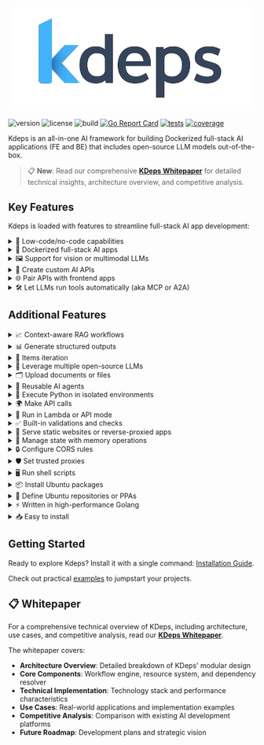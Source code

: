 <p align="center">
  <img src="./docs/public/logo.png" width="500" />
</p>

![version](https://img.shields.io/github/v/tag/kdeps/kdeps?style=flat-square&label=version)
![license](https://img.shields.io/github/license/kdeps/kdeps?style=flat-square)
![build](https://img.shields.io/github/actions/workflow/status/kdeps/kdeps/build-test.yml?branch=main&style=flat-square)
[![Go Report Card](https://goreportcard.com/badge/github.com/kdeps/kdeps)](https://goreportcard.com/report/github.com/kdeps/kdeps)
[![tests](https://img.shields.io/endpoint?style=flat-square&url=https://gist.githubusercontent.com/jjuliano/ce695f832cd51d014ae6d37353311c59/raw/kdeps-go-tests.json)](https://github.com/kdeps/kdeps/actions/workflows/build-test.yml)
[![coverage](https://img.shields.io/endpoint?style=flat-square&url=https://gist.githubusercontent.com/jjuliano/ce695f832cd51d014ae6d37353311c59/raw/kdeps-go-coverage.json)](https://github.com/kdeps/kdeps/actions/workflows/build-test.yml)

Kdeps is an all-in-one AI framework for building Dockerized full-stack AI applications (FE and BE) that includes
open-source LLM models out-of-the-box.

> 📋 **New**: Read our comprehensive [**KDeps Whitepaper**](./docs/KDeps_Whitepaper.md) for detailed technical insights, architecture overview, and competitive analysis.

## Key Features

Kdeps is loaded with features to streamline full-stack AI app development:

<details>
  <summary>🧩 Low-code/no-code capabilities</summary>
  Build <a href="https://kdeps.com/getting-started/configuration/workflow.html">operational full-stack AI apps</a>, enabling accessible development for non-technical users.

```pkl
// workflow.pkl
Name = "ticketResolutionAgent"
Description = "Automates customer support ticket resolution with LLM responses."
Version = "1.0.0"
TargetActionID = "responseResource"
Settings {
  APIServerMode = true
  APIServer {
    HostIP = "127.0.0.1"
    PortNum = 3000
    Routes {
      new { Path = "/api/v1/ticket"; Methods { "POST" } }
    }
    CORS { EnableCORS = true; AllowOrigins { "http://localhost:8080" } }
  }
  AgentSettings {
    Timezone = "Etc/UTC"
    Models { "llama3.2:1b" }
    OllamaImageTag = "0.6.8"
  }
}
```

```pkl
// resources/fetch_data.pkl
ActionID = "httpFetchResource"
Name = "CRM Fetch"
Description = "Fetches ticket data via CRM API."
run {
  RestrictToHTTPMethods { "POST" }
  RestrictToRoutes { "/api/v1/ticket" }
  PreflightCheck {
    Validations { "@(request.data().ticket_id)" != "" }
  }
  HTTPClient {
    Method = "GET"
    Url = "https://crm.example.com/api/ticket/@(request.data().ticket_id)"
    Headers { ["Authorization"] = "Bearer @(session.getRecord('crm_token'))" }
    TimeoutDuration = 30.s
  }
}
```

```pkl
// resources/llm.pkl
ActionID = "llmResource"
Name = "LLM Ticket Response"
Description = "Generates responses for customer tickets."
Requires { "httpFetchResource" }
run {
  RestrictToHTTPMethods { "POST" }
  RestrictToRoutes { "/api/v1/ticket" }
  Chat {
    Model = "llama3.2:1b"
    Role = "assistant"
    Prompt = "Provide a professional response to the customer query: @(request.data().query)"
    Scenario {
      new { Role = "system"; Prompt = "You are a customer support assistant. Be polite and concise." }
      new { Role = "system"; Prompt = "Ticket data: @(client.responseBody("httpFetchResource"))" }
    }
    JSONResponse = true
    JSONResponseKeys { "response_text" }
    TimeoutDuration = 60.s
  }
}
```

```pkl
// resources/response.pkl
ActionID = "responseResource"
Name = "API Response"
Description = "Returns ticket resolution response."
Requires { "llmResource" }
run {
  RestrictToHTTPMethods { "POST" }
  RestrictToRoutes { "/api/v1/ticket" }
  APIResponse {
    Success = true
    Response {
      Data { "@(llm.response('llmResource'))" }
    }
    Meta { Headers { ["Content-Type"] = "application/json" } }
  }
}
```
</details>

<details>
  <summary>🐳 Dockerized full-stack AI apps</summary>
  Build applications with <a href="https://kdeps.com/getting-started/introduction/quickstart.html#quickstart">batteries included</a> for seamless development and deployment, as detailed in the <a href="https://kdeps.com/getting-started/configuration/workflow.html#ai-agent-settings">AI agent settings</a>.

```pkl
# Creating a Docker image of the kdeps AI agent is easy!
# First, package the AI agent project.
$ kdeps package tickets-ai/
INFO kdeps package created package-file=tickets-ai-1.0.0.kdeps
# Then build a docker image and run.
$ kdeps run tickets-ai-1.0.0.kdeps
# It also creates a Docker compose configuration file.
```

```pkl
# docker-compose.yml
version: '3.8'
services:
  kdeps-tickets-ai-cpu:
    image: kdeps-tickets-ai:1.0.0
    ports:
      - "127.0.0.1:3000"
    restart: on-failure
    volumes:
      - ollama:/root/.ollama
      - kdeps:/.kdeps
volumes:
  ollama:
    external:
      name: ollama
  kdeps:
    external:
      name: kdeps
```
</details>

<details>
  <summary>🖼️ Support for vision or multimodal LLMs</summary>
  Process text, images, and other data types in a single workflow with <a href="https://kdeps.com/getting-started/resources/multimodal.html">vision or multimodal LLMs</a>.

```pkl
// workflow.pkl
Name = "visualTicketAnalyzer"
Description = "Analyzes images in support tickets for defects using a vision model."
Version = "1.0.0"
TargetActionID = "responseResource"
Settings {
  APIServerMode = true
  APIServer {
    HostIP = "127.0.0.1"
    PortNum = 3000
    Routes {
      new { Path = "/api/v1/visual-ticket"; Methods { "POST" } }
    }
    CORS { EnableCORS = true; AllowOrigins { "http://localhost:8080" } }
  }
  AgentSettings {
    Timezone = "Etc/UTC"
    Models { "llama3.2-vision" }
    OllamaImageTag = "0.6.8"
  }
}
```

```pkl
// resources/fetch_data.pkl
ActionID = "httpFetchResource"
Name = "CRM Fetch"
Description = "Fetches ticket data via CRM API."
run {
  RestrictToHTTPMethods { "POST" }
  RestrictToRoutes { "/api/v1/ticket" }
  PreflightCheck {
    Validations { "@(request.data().ticket_id)" != "" }
  }
  HTTPClient {
    Method = "GET"
    Url = "https://crm.example.com/api/ticket/@(request.data().ticket_id)"
    Headers { ["Authorization"] = "Bearer @(session.getRecord('crm_token'))" }
    TimeoutDuration = 30.s
  }
}
```

```pkl
// resources/llm.pkl
ActionID = "llmResource"
Name = "Visual Defect Analyzer"
Description = "Analyzes ticket images for defects."
Requires { "httpFetchResource" }
run {
  RestrictToHTTPMethods { "POST" }
  RestrictToRoutes { "/api/v1/visual-ticket" }
  PreflightCheck {
    Validations { "@(request.filecount())" > 0 }
  }
  Chat {
    Model = "llama3.2-vision"
    Role = "assistant"
    Prompt = "Analyze the image for product defects and describe any issues found."
    Files { "@(request.files()[0])" }
    Scenario {
      new { Role = "system"; Prompt = "You are a support assistant specializing in visual defect detection." }
      new { Role = "system"; Prompt = "Ticket data: @(client.responseBody("httpFetchResource"))" }
    }
    JSONResponse = true
    JSONResponseKeys { "defect_description"; "severity" }
    TimeoutDuration = 60.s
  }
}
```

```pkl
// resources/response.pkl
ActionID = "responseResource"
Name = "API Response"
Description = "Returns defect analysis result."
Requires { "llmResource" }
run {
  RestrictToHTTPMethods { "POST" }
  RestrictToRoutes { "/api/v1/visual-ticket" }
  APIResponse {
    Success = true
    Response {
      Data { "@(llm.response('llmResource'))" }
    }
    Meta { Headers { ["Content-Type"] = "application/json" } }
  }
}
```
</details>

<details>
  <summary>🔌 Create custom AI APIs</summary>
  Serve <a href="https://kdeps.com/getting-started/configuration/workflow.html#llm-models">open-source LLMs</a> through custom <a href="https://kdeps.com/getting-started/configuration/workflow.html#api-server-settings">AI APIs</a> for robust AI-driven applications.
</details>

<details>
  <summary>🌐 Pair APIs with frontend apps</summary>
  Integrate with frontend apps like Streamlit, NodeJS, and more for interactive AI-driven user interfaces, as outlined in <a href="https://kdeps.com/getting-started/configuration/workflow.html#web-server-settings">web server settings</a>.

```pkl
// workflow.pkl
Name = "frontendAIApp"
Description = "Pairs an AI API with a Streamlit frontend for text summarization."
Version = "1.0.0"
TargetActionID = "responseResource"
Settings {
  APIServerMode = true
  WebServerMode = true
  APIServer {
    HostIP = "127.0.0.1"
    PortNum = 3000
    Routes {
      new { Path = "/api/v1/summarize"; Methods { "POST" } }
    }
  }
  WebServer {
    HostIP = "127.0.0.1"
    PortNum = 8501
    Routes {
      new {
        Path = "/app"
        PublicPath = "/fe/1.0.0/web/"
        ServerType = "app"
        AppPort = 8501
        Command = "streamlit run app.py"
      }
    }
  }
  AgentSettings {
    Timezone = "Etc/UTC"
    PythonPackages { "streamlit" }
    Models { "llama3.2:1b" }
    OllamaImageTag = "0.6.8"
  }
}
```

```pkl
// data/fe/web/app.py (Streamlit frontend)
import streamlit as st
import requests

st.title("Text Summarizer")
text = st.text_area("Enter text to summarize")
if st.button("Summarize"):
  response = requests.post("http://localhost:3000/api/v1/summarize", json={"text": text})
  if response.ok:
    st.write(response.json()['response']['data']['summary'])
  else:
    st.error("Error summarizing text")
```

```pkl
// resources/llm.pkl
ActionID = "llmResource"
Name = "Text Summarizer"
Description = "Summarizes input text using an LLM."
run {
  RestrictToHTTPMethods { "POST" }
  RestrictToRoutes { "/api/v1/summarize" }
  Chat {
    Model = "llama3.2:1b"
    Role = "assistant"
    Prompt = "Summarize this text in 50 words or less: @(request.data().text)"
    JSONResponse = true
    JSONResponseKeys { "summary" }
    TimeoutDuration = 60.s
  }
}
```
</details>

<details>
  <summary>🛠️ Let LLMs run tools automatically (aka MCP or A2A)</summary>
  Enhance functionality through scripts and sequential tool pipelines with <a href="https://kdeps.com/getting-started/resources/llm.html#tools-configuration">external tools and chained tool workflows</a>.

```pkl
// workflow.pkl
Name = "toolChainingAgent"
Description = "Uses LLM to query a database and generate a report via tools."
Version = "1.0.0"
TargetActionID = "responseResource"
Settings {
  APIServerMode = true
  APIServer {
    HostIP = "127.0.0.1"
    PortNum = 3000
    Routes {
      new { Path = "/api/v1/report"; Methods { "POST" } }
    }
  }
  AgentSettings {
    Timezone = "Etc/UTC"
    Models { "llama3.2:1b" }
    OllamaImageTag = "0.6.8"
  }
}
```

```pkl
// resources/llm.pkl
ActionID = "llmResource"
Name = "Report Generator"
Description = "Generates a report using a database query tool."
run {
  RestrictToHTTPMethods { "POST" }
  RestrictToRoutes { "/api/v1/report" }
  Chat {
    Model = "llama3.2:1b"
    Role = "assistant"
    Prompt = "Generate a sales report based on database query results. Date range: @(request.params("date_range"))"
    Tools {
      new {
        Name = "query_sales_db"
        Script = "@(data.filepath('tools/1.0.0', 'query_sales.py'))"
        Description = "Queries the sales database for recent transactions"
        Parameters {
          ["date_range"] { Required = true; Type = "string"; Description = "Date range for query (e.g., '2025-01-01:2025-05-01')" }
        }
      }
    }
    JSONResponse = true
    JSONResponseKeys { "report" }
    TimeoutDuration = 60.s
  }
}
```

```pkl
// data/tools/query_sales.py
import sqlite3
import sys

def query_sales(date_range):
  start, end = date_range.split(':')
  conn = sqlite3.connect('sales.db')
  cursor = conn.execute("SELECT * FROM transactions WHERE date BETWEEN ? AND ?", (start, end))
  results = cursor.fetchall()
  conn.close()
  return results

print(query_sales(sys.argv[1]))
```
</details>

## Additional Features

<details>
  <summary>📈 Context-aware RAG workflows</summary>
  Enable accurate, knowledge-intensive tasks with <a href="https://kdeps.com/getting-started/resources/kartographer.html">RAG workflows</a>.
</details>

<details>
  <summary>📊 Generate structured outputs</summary>
  Create consistent, machine-readable responses from LLMs, as described in the <a href="https://kdeps.com/getting-started/resources/llm.html#chat-block">chat block documentation</a>.

```pkl
// workflow.pkl
Name = "structuredOutputAgent"
Description = "Generates structured JSON responses from LLM."
Version = "1.0.0"
TargetActionID = "responseResource"
Settings {
  APIServerMode = true
  APIServer {
    HostIP = "127.0.0.1"
    PortNum = 3000
    Routes {
      new { Path = "/api/v1/structured"; Methods { "POST" } }
    }
  }
  AgentSettings {
    Timezone = "Etc/UTC"
    Models { "llama3.2:1b" }
    OllamaImageTag = "0.6.8"
  }
}
```

```pkl
// resources/llm.pkl
ActionID = "llmResource"
Name = "Structured Response Generator"
Description = "Generates structured JSON output."
run {
  RestrictToHTTPMethods { "POST" }
  RestrictToRoutes { "/api/v1/structured" }
  Chat {
    Model = "llama3.2:1b"
    Role = "assistant"
    Prompt = "Analyze this text and return a structured response: @(request.data().text)"
    JSONResponse = true
    JSONResponseKeys { "summary"; "keywords" }
    TimeoutDuration = 60.s
  }
}
```
</details>

<details>
  <summary>🔄 Items iteration</summary>
  Iterate over multiple items in a resource to process them sequentially, using <a href="https://kdeps.com/getting-started/resources/items.html">items iteration</a> with `item.current()`, `item.prev()`, and `item.next()`.

```pkl
// workflow.pkl
Name = "mtvScenarioGenerator"
Description = "Generates MTV video scenarios based on song lyrics."
Version = "1.0.0"
TargetActionID = "responseResource"
Settings {
  APIServerMode = true
  APIServer {
    HostIP = "127.0.0.1"
    PortNum = 3000
    Routes {
      new { Path = "/api/v1/mtv-scenarios"; Methods { "GET" } }
    }
    CORS { EnableCORS = true; AllowOrigins { "http://localhost:8080" } }
  }
  AgentSettings {
    Timezone = "Etc/UTC"
    Models { "llama3.2:1b" }
    OllamaImageTag = "0.6.8"
  }
}
```

```pkl
// resources/llm.pkl
ActionID = "llmResource"
Name = "MTV Scenario Generator"
Description = "Generates MTV video scenarios for song lyrics."
Items {
  "A long, long time ago"
  "I can still remember"
  "How that music used to make me smile"
  "And I knew if I had my chance"
}
run {
  RestrictToHTTPMethods { "GET" }
  RestrictToRoutes { "/api/v1/mtv-scenarios" }
  SkipCondition {
    "@(item.current())" == "And I knew if I had my chance" // Skip this lyric
  }
  Chat {
    Model = "llama3.2:1b"
    Role = "assistant"
    Prompt = """
    Based on the lyric @(item.current()) from the song "American Pie," generate a suitable scenario for an MTV music video. The scenario should include a vivid setting, key visual elements, and a mood that matches the lyric's tone.
    """
    Scenario {
      new { Role = "system"; Prompt = "You are a creative director specializing in music video production." }
    }
    JSONResponse = true
    JSONResponseKeys { "setting"; "visual_elements"; "mood" }
    TimeoutDuration = 60.s
  }
}
```

```pkl
// resources/response.pkl
ActionID = "responseResource"
Name = "API Response"
Description = "Returns MTV video scenarios."
Requires { "llmResource" }
run {
  RestrictToHTTPMethods { "GET" }
  RestrictToRoutes { "/api/v1/mtv-scenarios" }
  APIResponse {
    Success = true
    Response {
      Data { "@(llm.response('llmResource'))" }
    }
    Meta { Headers { ["Content-Type"] = "application/json" } }
  }
}
```
</details>

<details>
  <summary>🤖 Leverage multiple open-source LLMs</summary>
  Use LLMs from <a href="https://kdeps.com/getting-started/configuration/workflow.html#llm-models">Ollama</a> and <a href="https://github.com/kdeps/examples/tree/main/huggingface_imagegen_api">Huggingface</a> for diverse AI capabilities.

```pkl
// workflow.pkl
Models {
  "tinydolphin"
  "llama3.3"
  "llama3.2-vision"
  "llama3.2:1b"
  "mistral"
  "gemma"
  "mistral"
}
```
</details>

<details>
  <summary>🗂️ Upload documents or files</summary>
  Process documents for LLM analysis, ideal for document analysis tasks, as shown in the <a href="https://kdeps.com/getting-started/tutorials/files.html">file upload tutorial</a>.

```pkl
// workflow.pkl
Name = "docAnalysisAgent"
Description = "Analyzes uploaded documents with LLM."
Version = "1.0.0"
TargetActionID = "responseResource"
Settings {
  APIServerMode = true
  APIServer {
    HostIP = "127.0.0.1"
    PortNum = 3000
    Routes {
      new { Path = "/api/v1/doc-analyze"; Methods { "POST" } }
    }
  }
  AgentSettings {
    Timezone = "Etc/UTC"
    Models { "llama3.2-vision" }
    OllamaImageTag = "0.6.8"
  }
}
```

```pkl
// resources/llm.pkl
ActionID = "llmResource"
Name = "Document Analyzer"
Description = "Extracts text from uploaded documents."
run {
  RestrictToHTTPMethods { "POST" }
  RestrictToRoutes { "/api/v1/doc-analyze" }
  PreflightCheck {
    Validations { "@(request.filecount())" > 0 }
  }
  Chat {
    Model = "llama3.2-vision"
    Role = "assistant"
    Prompt = "Extract key information from this document."
    Files { "@(request.files()[0])" }
    JSONResponse = true
    JSONResponseKeys { "key_info" }
    TimeoutDuration = 60.s
  }
}
```
</details>

<details>
  <summary>🔄 Reusable AI agents</summary>
  Create flexible workflows with <a href="https://kdeps.com/getting-started/resources/remix.html">reusable AI agents</a>.

```pkl
// workflow.pkl
Name = "docAnalysisAgent"
Description = "Analyzes uploaded documents with LLM."
Version = "1.0.0"
TargetActionID = "responseResource"
Workflows { "@ticketResolutionAgent" }
Settings {
  APIServerMode = true
  APIServer {
    HostIP = "127.0.0.1"
    PortNum = 3000
    Routes {
      new { Path = "/api/v1/doc-analyze"; Methods { "POST" } }
    }
  }
  AgentSettings {
    Timezone = "Etc/UTC"
    Models { "llama3.2-vision" }
    OllamaImageTag = "0.6.8"
  }
}
```

```pkl
// resources/response.pkl
ActionID = "responseResource"
Name = "API Response"
Description = "Returns defect analysis result."
Requires {
  "llmResource"
  "@ticketResolutionAgent/llmResource:1.0.0"
}
run {
  RestrictToHTTPMethods { "POST" }
  RestrictToRoutes { "/api/v1/doc-analyze" }
  APIResponse {
    Success = true
    Response {
      Data {
        "@(llm.response("llmResource"))"
        "@(llm.response('@ticketResolutionAgent/llmResource:1.0.0'))"
      }
    }
    Meta { Headers { ["Content-Type"] = "application/json" } }
  }
}
```
</details>

<details>
  <summary>🐍 Execute Python in isolated environments</summary>
  Run Python code securely using <a href="https://kdeps.com/getting-started/resources/python.html">Anaconda</a> in isolated environments.

```pkl
// resources/python.pkl
ActionID = "pythonResource"
Name = "Data Formatter"
Description = "Formats extracted data for storage."
run {
  RestrictToHTTPMethods { "POST" }
  RestrictToRoutes { "/api/v1/scan-document" }
  Python {
    Script = """
import pandas as pd

def format_data(data):
  df = pd.DataFrame([data])
  return df.to_json()

print(format_data(@(llm.response('llmResource'))))
"""
    TimeoutDuration = 60.s
  }
}
```
</details>

<details>
  <summary>🌍 Make API calls</summary>
  Perform API calls directly from configuration, as detailed in the <a href="https://kdeps.com/getting-started/resources/client.html">client documentation</a>.

```pkl
// resources/http_client.pkl
ActionID = "httpResource"
Name = "DMS Submission"
Description = "Submits extracted data to document management system."
run {
  RestrictToHTTPMethods { "POST" }
  RestrictToRoutes { "/api/v1/scan-document" }
  HTTPClient {
    Method = "POST"
    Url = "https://dms.example.com/api/documents"
    Data { "@(python.stdout('pythonResource'))" }
    Headers { ["Authorization"] = "Bearer @(session.getRecord('dms_token'))" }
    TimeoutDuration = 30.s
  }
}
```
</details>

<details>
  <summary>🚀 Run in Lambda or API mode</summary>
  Operate in <a href="https://kdeps.com/getting-started/configuration/workflow.html#lambda-mode">Lambda mode</a> or <a href="https://kdeps.com/getting-started/configuration/workflow.html#api-server-settings">API mode</a> for flexible deployment.
</details>

<details>
  <summary>✅ Built-in validations and checks</summary>
  Utilize <a href="https://kdeps.com/getting-started/resources/api-request-validations.html#api-request-validations">API request validations</a>, <a href="https://kdeps.com/getting-started/resources/validations.html">custom validation checks</a>, and <a href="https://kdeps.com/getting-started/resources/skip.html">skip conditions</a> for robust workflows.

```pkl
RestrictToHTTPMethods { "POST" }
RestrictToRoutes { "/api/v1/scan-document" }
PreflightCheck {
  Validations { "@(request.filetype('document'))" == "image/jpeg" }
}
SkipCondition { "@(request.data().query.length)" < 5 }
```
</details>

<details>
  <summary>📁 Serve static websites or reverse-proxied apps</summary>
  Host <a href="https://kdeps.com/getting-started/configuration/workflow.html#static-file-serving">static websites</a> or <a href="https://kdeps.com/getting-started/configuration/workflow.html#reverse-proxying">reverse-proxied apps</a> directly.

```pkl
// workflow.pkl
Name = "frontendAIApp"
Description = "Pairs an AI API with a Streamlit frontend for text summarization."
Version = "1.0.0"
TargetActionID = "responseResource"
Settings {
  APIServerMode = true
  WebServerMode = true
  APIServer {
    HostIP = "127.0.0.1"
    PortNum = 3000
    Routes {
      new { Path = "/api/v1/summarize"; Methods { "POST" } }
    }
  }
  WebServer {
    HostIP = "127.0.0.1"
    PortNum = 8501
    Routes {
      new {
        Path = "/app"
        ServerType = "app"
        AppPort = 8501
        Command = "streamlit run app.py"
      }
    }
  }
  AgentSettings {
    Timezone = "Etc/UTC"
    PythonPackages { "streamlit" }
    Models { "llama3.2:1b" }
    OllamaImageTag = "0.6.8"
  }
}
```
</details>

<details>
  <summary>💾 Manage state with memory operations</summary>
  Store, retrieve, and clear persistent data using <a href="https://kdeps.com/getting-started/resources/memory.html">memory operations</a>.

```pkl
expr {
  "@(memory.setRecord('user_data', request.data().data))"
}
local user_data = "@(memory.getRecord('user_data'))"
```
</details>

<details>
  <summary>🔒 Configure CORS rules</summary>
  Set <a href="https://kdeps.com/getting-started/configuration/workflow.html#cors-configuration">CORS rules</a> directly in the workflow for secure API access.

```pkl
// workflow.pkl
CORS {
  EnableCORS = true
  AllowOrigins { "https://example.com" }
  AllowMethods { "GET"; "POST" }
}
```
</details>

<details>
  <summary>🛡️ Set trusted proxies</summary>
  Enhance API and frontend security with <a href="https://kdeps.com/getting-started/configuration/workflow.html#trustedproxies">trusted proxies</a>.

```pkl
// workflow.pkl
APIServerMode = true
APIServer {
      HostIP = "127.0.0.1"
    PortNum = 3000
    Routes {
      new { Path = "/api/v1/proxy"; Methods { "GET" } }
    }
    TrustedProxies { "192.168.1.1"; "10.0.0.0/8" }
}
```
</details>

<details>
  <summary>🖥️ Run shell scripts</summary>
  Execute <a href="https://kdeps.com/getting-started/resources/exec.html">shell scripts</a> seamlessly within workflows.

```pkl
// resources/exec.pkl
ActionID = "execResource"
Name = "Shell Script Runner"
Description = "Runs a shell script."
run {
  Exec {
    Command = """
echo "Processing request at $(date)"
"""
    TimeoutDuration = 60.s
  }
}
```
</details>

<details>
  <summary>📦 Install Ubuntu packages</summary>
  Install <a href="https://kdeps.com/getting-started/configuration/workflow.html#ubuntu-packages">Ubuntu packages</a> via configuration for customized environments.

```pkl
// workflow.pkl
AgentSettings {
  Timezone = "Etc/UTC"
  Packages {
    "tesseract-ocr"
    "poppler-utils"
    "npm"
    "ffmpeg"
  }
  OllamaImageTag = "0.6.8"
}
```
</details>

<details>
  <summary>📜 Define Ubuntu repositories or PPAs</summary>
  Configure <a href="https://kdeps.com/getting-started/configuration/workflow.html#ubuntu-repositories">Ubuntu repositories or PPAs</a> for additional package sources.

```pkl
// workflow.pkl
Repositories {
  "ppa:alex-p/tesseract-ocr-devel"
}
```
</details>

<details>
  <summary>⚡ Written in high-performance Golang</summary>
  Benefit from the speed and efficiency of Golang for high-performance applications.
</details>

<details>
  <summary>📥 Easy to install</summary>
  Install and use Kdeps with a single command, as outlined in the <a href="https://kdeps.com/getting-started/introduction/installation.html">installation guide</a>.

```shell
# On macOS
brew install kdeps/tap/kdeps
# Windows, Linux, and macOS
curl -LsSf https://raw.githubusercontent.com/kdeps/kdeps/refs/heads/main/install.sh | sh
```
</details>

## Getting Started

Ready to explore Kdeps? Install it with a single command: [Installation Guide](https://kdeps.com/getting-started/introduction/installation.html).

Check out practical [examples](https://github.com/kdeps/examples) to jumpstart your projects.

## 📋 Whitepaper

For a comprehensive technical overview of KDeps, including architecture, use cases, and competitive analysis, read our [**KDeps Whitepaper**](./docs/KDeps_Whitepaper.md).

The whitepaper covers:
- **Architecture Overview**: Detailed breakdown of KDeps' modular design
- **Core Components**: Workflow engine, resource system, and dependency resolver
- **Technical Implementation**: Technology stack and performance characteristics
- **Use Cases**: Real-world applications and implementation examples
- **Competitive Analysis**: Comparison with existing AI development platforms
- **Future Roadmap**: Development plans and strategic vision
